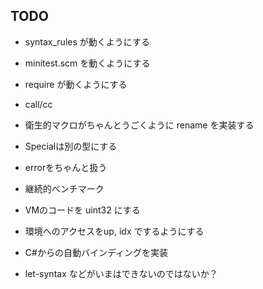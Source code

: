## TODO

* syntax_rules が動くようにする
* minitest.scm を動くようにする
* require が動くようにする
* call/cc
* 衛生的マクロがちゃんとうごくように rename を実装する
* Specialは別の型にする
* errorをちゃんと扱う

* 継続的ベンチマーク
* VMのコードを uint32 にする
* 環境へのアクセスをup, idx でするようにする

* C#からの自動バインディングを実装
* let-syntax などがいまはできないのではないか？
